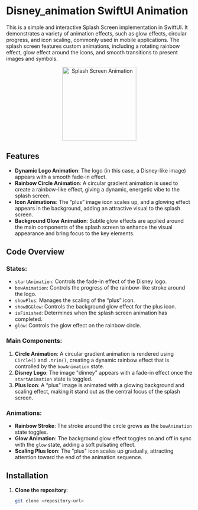 # Disney_animation SwiftUI Animation

This is a simple and interactive Splash Screen implementation in SwiftUI. It demonstrates a variety of animation effects, such as glow effects, circular progress, and icon scaling, commonly used in mobile applications. The splash screen features custom animations, including a rotating rainbow effect, glow effect around the icons, and smooth transitions to present images and symbols.

<p align="center">
  <img src="https://media-hosting.imagekit.io//0be92e1bd9c0465c/Black%20and%20Blue%20Modern%20Bold%20Business%20Service%20Promotion%20Mobile%20Video.gif?Expires=1832588987&Key-Pair-Id=K2ZIVPTIP2VGHC&Signature=vdbZMiNf8zRQMl9-8Wn4hZRhZ7iYem8Cog2YGELiFXJGFlY7XOoKiaB979F0F~shNC8cYvGw7fs0QdhqVLSTMbciW6tg9XjRkPpUsvhwgWavlRL-zHwOnDDB7eiwUbDC~L-20oIBcrCgLo394ZcPLoXBl7Mxp0M8mL3-U39UzHJcx4uUHZLsHeff7wsYXKC3MjpJ3SDw-nYhetd0VWawtIAmBdvalUEjeOSzDkXj4b7yrTWhSV4qurCDxTWfZ9ZTlgZkc6CROfKElXQzIPOvYa0GXG9FM2BCm5x6-VkVy7GSCVKiA2n-zFqc3WghfFINQsr7DoT37IVimrDJracZmw__" alt="Splash Screen Animation" width="200"/>
</p>


## Features

- **Dynamic Logo Animation**: The logo (in this case, a Disney-like image) appears with a smooth fade-in effect.
- **Rainbow Circle Animation**: A circular gradient animation is used to create a rainbow-like effect, giving a dynamic, energetic vibe to the splash screen.
- **Icon Animations**: The “plus” image icon scales up, and a glowing effect appears in the background, adding an attractive visual to the splash screen.
- **Background Glow Animation**: Subtle glow effects are applied around the main components of the splash screen to enhance the visual appearance and bring focus to the key elements.
  
## Code Overview

### States:

- `startAnimation`: Controls the fade-in effect of the Disney logo.
- `bowAnimation`: Controls the progress of the rainbow-like stroke around the logo.
- `showPlus`: Manages the scaling of the “plus” icon.
- `showBGGlow`: Controls the background glow effect for the plus icon.
- `isFinished`: Determines when the splash screen animation has completed.
- `glow`: Controls the glow effect on the rainbow circle.

### Main Components:

1. **Circle Animation**: A circular gradient animation is rendered using `Circle()` and `.trim()`, creating a dynamic rainbow effect that is controlled by the `bowAnimation` state.
2. **Disney Logo**: The image "dinney" appears with a fade-in effect once the `startAnimation` state is toggled.
3. **Plus Icon**: A “plus” image is animated with a glowing background and scaling effect, making it stand out as the central focus of the splash screen.

### Animations:
- **Rainbow Stroke**: The stroke around the circle grows as the `bowAnimation` state toggles.
- **Glow Animation**: The background glow effect toggles on and off in sync with the `glow` state, adding a soft pulsating effect.
- **Scaling Plus Icon**: The "plus" icon scales up gradually, attracting attention toward the end of the animation sequence.
  
## Installation

1. **Clone the repository**:
   ```bash
   git clone <repository-url>
